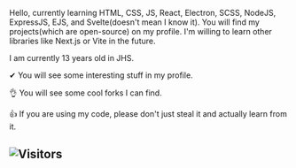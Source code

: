 Hello, currently learning HTML, CSS, JS, React, Electron, SCSS, NodeJS, ExpressJS, EJS, and Svelte(doesn't mean I know it). You will find my projects(which are open-source) on my profile. I'm willing to learn other libraries like Next.js or Vite in the future.

I am currently 13 years old in JHS.

✔ You will see some interesting stuff in my profile.

👌 You will see some cool forks I can find.

👍 If you are using my code, please don't just steal it and actually learn from it.

![Visitors](https://komarev.com/ghpvc/?username=Fizzify&color=blueviolet)
---

</details>
